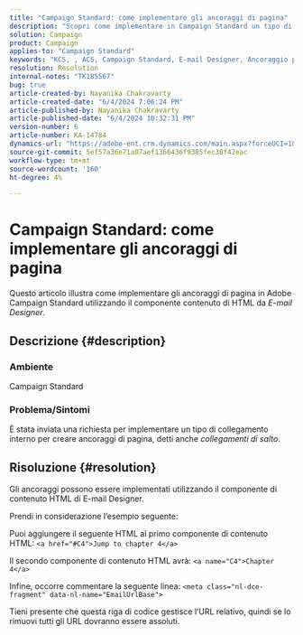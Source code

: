 ```yaml
---
title: "Campaign Standard: come implementare gli ancoraggi di pagina"
description: "Scopri come implementare in Campaign Standard un tipo di collegamento interno per creare ancoraggi di pagina, detti anche collegamenti di salto."
solution: Campaign
product: Campaign
applies-to: "Campaign Standard"
keywords: "KCS, , ACS, Campaign Standard, E-mail Designer, Ancoraggio pagina"
resolution: Resolution
internal-notes: "TK185567"
bug: true
article-created-by: Nayanika Chakravarty
article-created-date: "6/4/2024 7:06:24 PM"
article-published-by: Nayanika Chakravarty
article-published-date: "6/4/2024 10:32:31 PM"
version-number: 6
article-number: KA-14784
dynamics-url: "https://adobe-ent.crm.dynamics.com/main.aspx?forceUCI=1&pagetype=entityrecord&etn=knowledgearticle&id=57129288-a522-ef11-840a-002248092444"
source-git-commit: 5ef57a36e71a07aef1366436f9385fec30f42eac
workflow-type: tm+mt
source-wordcount: '160'
ht-degree: 4%

---
```


# Campaign Standard: come implementare gli ancoraggi di pagina


Questo articolo illustra come implementare gli ancoraggi di pagina in Adobe Campaign Standard utilizzando il componente contenuto di HTML da *E-mail Designer*.

## Descrizione {#description}


### <b>Ambiente</b>

Campaign Standard

### <b>Problema/Sintomi</b>

È stata inviata una richiesta per implementare un tipo di collegamento interno per creare ancoraggi di pagina, detti anche *collegamenti di salto*.


## Risoluzione {#resolution}


Gli ancoraggi possono essere implementati utilizzando il componente di contenuto HTML di E-mail Designer.

Prendi in considerazione l’esempio seguente:

Puoi aggiungere il seguente HTML al primo componente di contenuto HTML:
`<a href="#C4">Jump to chapter 4</a>`

Il secondo componente di contenuto HTML avrà:
`<a name="C4">Chapter 4</a>`

Infine, occorre commentare la seguente linea:
`<meta class="nl-dce-fragment" data-nl-name="EmailUrlBase">`

Tieni presente che questa riga di codice gestisce l’URL relativo, quindi se lo rimuovi tutti gli URL dovranno essere assoluti.
